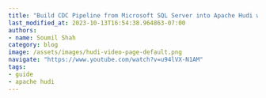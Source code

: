 ```yaml
---
title: "Build CDC Pipeline from Microsoft SQL Server into Apache Hudi with AWS DMS | PART 2"
last_modified_at: 2023-10-13T16:54:38.964863-07:00
authors:
- name: Soumil Shah
category: blog
image: /assets/images/hudi-video-page-default.png
navigate: "https://www.youtube.com/watch?v=u94lVX-N1AM"
tags:
- guide
- apache hudi
---
```

